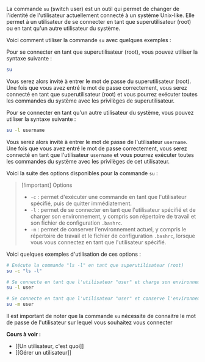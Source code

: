 La commande `su` (switch user) est un outil qui permet de changer de l'identité de l'utilisateur actuellement connecté à un système Unix-like. Elle permet à un utilisateur de se connecter en tant que superutilisateur (root) ou en tant qu'un autre utilisateur du système.

Voici comment utiliser la commande `su` avec quelques exemples :

Pour se connecter en tant que superutilisateur (root), vous pouvez utiliser la syntaxe suivante :

```bash
su
```

Vous serez alors invité à entrer le mot de passe du superutilisateur (root). Une fois que vous avez entré le mot de passe correctement, vous serez connecté en tant que superutilisateur (root) et vous pourrez exécuter toutes les commandes du système avec les privilèges de superutilisateur.

Pour se connecter en tant qu'un autre utilisateur du système, vous pouvez utiliser la syntaxe suivante :

```bash
su -l username
```

Vous serez alors invité à entrer le mot de passe de l'utilisateur `username`. Une fois que vous avez entré le mot de passe correctement, vous serez connecté en tant que l'utilisateur `username` et vous pourrez exécuter toutes les commandes du système avec les privilèges de cet utilisateur.

Voici la suite des options disponibles pour la commande `su` :

> [!important] Options
> -   `-c` : permet d'exécuter une commande en tant que l'utilisateur spécifié, puis de quitter immédiatement.
> -   `-l` : permet de se connecter en tant que l'utilisateur spécifié et de charger son environnement, y compris son répertoire de travail et son fichier de configuration `.bashrc`.
> -   `-m` : permet de conserver l'environnement actuel, y compris le répertoire de travail et le fichier de configuration `.bashrc`, lorsque vous vous connectez en tant que l'utilisateur spécifié.

Voici quelques exemples d'utilisation de ces options :

```bash
# Exécute la commande "ls -l" en tant que superutilisateur (root)
su -c "ls -l"

# Se connecte en tant que l'utilisateur "user" et charge son environnement
su -l user

# Se connecte en tant que l'utilisateur "user" et conserve l'environnement actuel
su -m user
```

Il est important de noter que la commande `su` nécessite de connaitre le mot de passe de l'utilisateur sur lequel vous souhaitez vous connecter

**Cours à voir :**
- [[Un utilisateur, c'est quoi]]
- [[Gérer un utilisateur]]